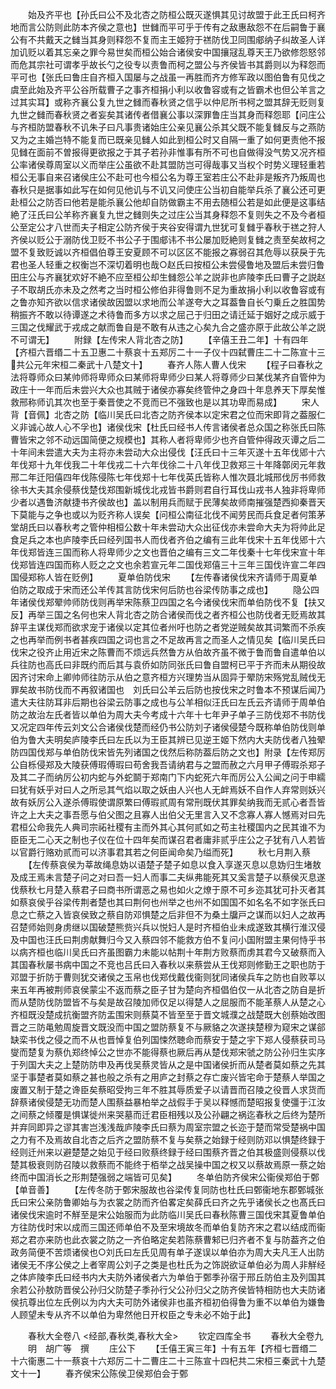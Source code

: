 <!-- { "loadSidebar": true } -->
　　始及齐平也【孙氏曰公不及北杏之防桓公既灭遂惧其见讨故盟于此王氏曰柯齐地而言公防则此防本齐侯之意也】世雠而平可乎于传有之敌惠敌怨不在后嗣鲁于襄公有不共戴天之雠当其身则释怨不复而主王姬狩于禚防伐卫同围郕纳子纠故圣人详加讥贬以着其忘亲之罪今易世矣而桓公始合诸侯安中国攘冦乱尊天王乃欲修怨怒邻而危其宗社可谓孝乎故长勺之役专以责鲁而柯之盟公与齐侯皆书其爵则以为释怨而平可也【张氏曰鲁庄自齐桓入国屡与之战虽一再胜而齐方修军政以图伯鲁有见伐之虞至此始及齐平公谷所载曹子之事齐桓捐小利以收鲁容或有之皆霸术也但公羊言之过其实耳】或称齐襄公复九世之雠而春秋贤之信乎以仲尼所书柯之盟其辞无贬则复九世之雠而春秋贤之者妄矣其诸传者借襄公事以深罪鲁庄当其身而释怨耶【问庄公与齐桓防盟春秋不讥朱子曰凡事贵诸始庄公亲见襄公杀其父既不能复雠反与之燕防又为之主婚岂特不能复而已既亲见雠人如此到桓公时又自隔一重了如何更责他不报见雠在面前不曽报得更欲报之于其子若孙非惟事有所不可也自做得没气势又况齐桓公率诸侯尊周室以义而举庄公虽欲不赴其盟防岂可得哉事又当权个时势义理轻重若桓公无事自来召诸侯庄公不赴可也今桓公名为尊王室若庄公不赴非是叛齐乃叛周也春秋只是据事如此写在如何见他讥与不讥又问使庄公当初自能举兵杀了襄公还可更赴桓公之防否曰他若是能杀襄公他却自防做霸主不用去随桓公若是如此便是这事结絶了汪氏曰公羊称齐襄复九世之雠则失之过庄公当其身释怨不复则失之不及今者桓公至定公才八世而夫子相定公防齐侯于夹谷安得谓九世犹可复雠乎春秋于禚之狩人齐侯以贬公于溺防伐卫贬不书公子于围郕讳不书公屡加贬絶则复雠之责至矣故柯之盟不复致贬诚以齐桓倡伯尊王安夏顾不可以区区不能报之寡弱召其危辱以获戾于先君也圣人轻重之权衡岂不深切着明也哉○赵氏曰按桓公未尝侵鲁地及盟后未尝归鲁田庄公与齐襄犹欢好不絶不应至桓公却生雠怨公羊之説非也庐陵李氏曰曹子之説赵子不取胡氏亦未及之然考之当时桓公修伯非得鲁则不足为重故捐小利以收鲁容或有之鲁亦知齐欲以信求诸侯故因盟以求地而公羊遂夸大之耳葢鲁自长勺乗丘之胜国势稍振齐不敢以待谭遂之术待鲁而多方以求之屈己于归田之请迁延于姻好之成示威于三国之伐耀武于戎成之献而鲁自是不敢有从违之心矣九合之盛亦原于此故公羊之説不可谓无】
　　附録【左传宋人背北杏之防】
　　【辛僖王丑二年】十有四年【齐桓六晋缗二十五卫惠二十蔡哀十五郑厉二十一子仪十四弑曹庄二十二陈宣十三共公元年宋桓二秦武十八楚文十】
　　春齐人陈人曹人伐宋
　　【程子曰春秋之法将尊师众曰某帅师将卑师众曰某师将卑师少曰某人将尊师少曰某伐某齐自管仲为政庄十一年而后未尝兴大众也其贼于诸侯亦寡矣终管仲之身四十年息养天下厚矣惟救邢称师讥其次也至于秦晋使之不竞而已不强致也是以其功卑而易成】
　　宋人背【音佩】北杏之防【临川吴氏曰北杏之防齐侯本以定宋君之位而宋即背之葢服仁义非诚心故人心不孚也】诸侯伐宋【杜氏曰经书人传言诸侯者总众国之称张氏曰陈曹皆宋之邻不动远国简便之规模也】其称人者将卑师少也齐自管仲得政灭谭之后二十年间未尝遣大夫为主将亦未尝动大众出侵伐【汪氏曰十三年灭遂十五年伐郳十六年伐郑十九年伐我二十年伐戎二十六年伐徐二十八年伐卫救郑三十年降鄣闵元年救邢二年迁阳僖四年伐陈侵陈七年伐郑十七年伐英氏皆称人惟次聂北城邢伐厉书师救徐书大夫其余侵蔡伐楚伐郑围新城伐北戎皆书爵则君自行耳伐山戎书人独非将卑师少者以遇鲁济献捷书齐侯故也】盖以制用兵而赋于民薄矣故师南摧强楚西抑秦晋天下莫能与之争也或以为贬齐称人误矣【问桓公南征北伐不闻劳民而兵食足者何策茅堂胡氏曰以春秋考之管仲相桓公数十年未尝动大众出征伐亦未尝命大夫为将帅此足食足兵之本也庐陵李氏曰经列国书人而伐者齐伯之编有三此年伐宋十五年伐郳十六年伐郑皆连三国而称人将卑师少之文也晋伯之编有三文二年伐秦十七年伐宋宣十年伐郑皆连四国而称人贬之之文也余若宣元年二国伐郑僖三十三年三国伐许宣二年四国侵郑称人皆在贬例】
　　夏单伯防伐宋
　　【左传春诸侯伐宋齐请师于周夏单伯防之取成于宋而还公羊传其言防伐宋何后防也谷梁传防事之成也】
　　隐公四年诸侯伐郑翚帅师防伐则再举宋陈蔡卫四国之名今诸侯伐宋而单伯防伐不复【扶又反】再举三国之名何也宋人背北杏之防合诸侯而伐之者齐桓公也防伐者无贬焉故其辞平主谋伐郑而欲求宠于诸侯以定其位者州吁也防之者党逆贼矣故其词繁而不杀疾之也再举而例书者甚疾四国之词也言之不足故再言之而圣人之情见矣【临川吴氏曰伐宋之役齐止用近宋之陈曹而不烦远兵然鲁方从伯故齐虽不微于鲁而鲁自遣单伯以兵往防也高氏曰非既约而后其与袁侨如防同张氏曰鲁自盟柯已平于齐而未从期役故因齐讨宋命上卿帅师往防示从伯之意齐桓方兴理势当从固异于翚防宋殇党乱贼伐无罪矣故书防伐而不再叙诸国也　刘氏曰公羊云后防也按伐宋之时鲁本不预谋后闻乃遣大夫往防耳非后期也谷梁云防事之成也与公羊相似汪氏曰左氏云齐请师于周单伯防之故治左氏者皆以单伯为周大夫今考成十六年十七年尹子单子三防伐郑不书防伐又况定四年传云刘文公合诸侯伐楚而经仍书公防刘子诸侯侵楚今既称单伯防伐则单伯为鲁大夫明矣庐陵李氏曰左氏以为王臣其辨已见逆王姬下然内大夫防伐者八独翚防四国伐郑与单伯防伐宋皆先列诸国之伐然后称防葢后防之文也】附录【左传郑厉公自栎侵郑及大陵获傅瑕傅瑕曰苟舍我吾请纳君与之盟而赦之六月甲子傅瑕杀郑子及其二子而纳厉公初内蛇与外蛇鬬于郑南门下内蛇死六年而厉公入公闻之问于申繻曰犹有妖乎对曰人之所忌其气焰以取之妖由人兴也人无衅焉妖不自作人弃常则妖兴故有妖厉公入遂杀傅瑕使谓原繁曰傅瑕贰周有常刑既伏其罪矣纳我而无贰心者吾皆许之上大夫之事吾愿与伯父图之且寡人出伯父无里言入又不念寡人寡人憾焉对曰先君桓公命我先人典司宗祏社稷有主而外其心其何贰如之苟主社稷国内之民其谁不为臣臣无二心天之制也子仪在位十四年矣而谋召君者庸非贰乎庄公之子犹有八人若皆以官爵行赂劝贰而可以济事君其若之何臣闻命矣乃缢而死】
　　秋七月荆入蔡
　　【左传蔡哀侯为莘故绳息妫以语楚子楚子如息以食入享遂灭息以息妫归生堵敖及成王焉未言楚子问之对曰吾一妇人而事二夫纵弗能死其又奚言楚子以蔡侯灭息遂伐蔡秋七月楚入蔡君子曰商书所谓恶之易也如火之燎于原不可乡迩其犹可扑灭者其如蔡哀侯乎谷梁传荆者楚也其曰荆何也州举之也州不如国国不如名名不如字张氏曰息之亡蔡之入皆哀侯致之蔡自防邓惧楚之后非但不为桑土牖戸之谋而以妇人之故再召楚师始则身虏继以国破楚熊赀兴兵以悦妇人是时齐桓伯业未成遂致其横行淮汉侵及中国也汪氏曰荆虏献舞归今又入蔡四邻不能救方伯不复问小国附盟主果何恃乎书以病齐桓也临川吴氏曰齐虽图霸力未能以帖荆十年荆方败蔡而虏其君今又破蔡而入其国春秋屡书病中国之不竞也吕氏曰入春秋以来蔡尝从王伐郑则修勤王之职也防于邓盟于折防于曹则犹交诸侯之玉帛也伐郑伐戴伐衞则犹同诸侯兵车之防也自败莘以来五年再被荆师哀侯蒙尘不返而蔡之臣子甘为楚向齐桓倡伯仅一从北杏之防自是折而从楚防伐防盟皆不与矣是故召陵加师仅足以得楚人之屈服而不能革蔡人从楚之心齐桓既没楚成抗衡盟齐防盂围宋则蔡莫不皆至至于晋文城濮之战楚既大创蔡始改图晋之三防黾勉周旋晋文既没而中国之盟防蔡复不与厥貉之次遂挟楚穆为窥宋之谋郤缺栾书伐之侵之而不从也晋悼复伯列国悚然聴命而蔡安于楚之宇下郑人侵蔡获司马燮而楚复为蔡仇郑终悼公之世亦不能得蔡也厥后再从楚伐郑宋虢之防公孙归生实序于列国大夫之上楚防防申及再伐吴蔡灵皆从之是中国诸侯折而从楚者莫如蔡之先其坚于事楚者莫如蔡之甚也般之杀有之用庐之封蔡之存亡废兴皆宅命于楚蔡人举国之废置又制于楚之谗臣矣蔡昭受拘三年不胜其辱质爱子以请晋而召陵之役晋人求货而辞蔡诸侯侵楚无功而楚人围蔡益暴柏举之战假手于吴以释憾而楚昭报复使彊于江汝之间蔡之倾覆是惧谋徙州来哭墓而迁君臣相残以及公孙翩之祸迄春秋之后终为楚所并弃同即异之谬其害岂浅浅哉庐陵李氏曰蔡为周室宗盟之长迩于楚而常受楚祸中国之力有不及焉故自北杏之后齐之盟防蔡不复与矣蔡之始録于经则防邓以惧楚终録于经则迁州来以避楚楚之始见于经曰败蔡终録于经曰围蔡齐晋之伯其极盛则侵蔡以伐楚其极衰则防召陵以救蔡而不能终于栢举之战吴操中国之权又以蔡故焉原一蔡之始终而中国消长之形荆楚强弱之端皆可见矣】
　　冬单伯防齐侯宋公衞侯郑伯于鄄【单音善】
　　【左传冬防于鄄宋服故也谷梁传复同防也杜氏曰鄄衞地东郡鄄城张氏曰宋公亲防鲁卿始与为衣裳之防而齐伯畧定矣薛氏曰齐之先乎诸侯长之也髙氏曰诸侯伐宋逾时不觧至是宋公始服而为此防临川吴氏曰春秋陈曹三国伐宋其夏鲁单伯方往防伐时宋以成而三国还师单伯不及至宋境故冬而单伯复防齐宋之君以结成而衞郑之君亦来防也此衣裳之防之一齐伯略定矣若陈蔡曹邾已归齐者不复与防葢齐之伯政务简便不苦烦诸侯也○刘氏曰左氏见周有单子遂误以单伯亦为周大夫凡王人出防诸侯无不序公侯之上者宰周公刘子之类是也杜氏为之饰説欲证单伯必为周人非觧经之体庐陵李氏曰经书内大夫防外诸侯者六为单伯于鄄季孙宿于邢丘防伯主及列国其余若公孙敖防晋侯公孙归父防楚子季孙行父公孙归父之防齐侯皆特相防也大夫防诸侯抗尊出位左氏例以为内大夫可防外诸侯非也虽齐桓初伯得鲁为重不以单伯为嫌鲁人顾望未专从齐不以单伯为卑然他日开权臣之专未必不始于此】





　　春秋大全卷八
<经部,春秋类,春秋大全>
　　钦定四库全书
　　春秋大全卷九
　　明　胡广等　撰
　　庄公下
　　【壬僖王寅三年】十有五年【齐桓七晋缗二十六衞惠二十一蔡哀十六郑厉二十二曹庄二十三陈宣十四杞共二宋桓三秦武十九楚文十一】
　　春齐侯宋公陈侯卫侯郑伯会于鄄
